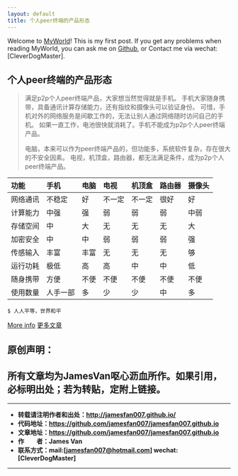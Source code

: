 ```yaml
---
layout: default
title: 个人peer终端的产品形态
---
```


Welcome to [MyWorld](http://jamesfan007.github.io/)! This is my first post.  If you get any problems when reading MyWorld, you can ask me on [Github](https://github.com/jamesfan007/jamesfan007.github.io), or Contact me via wechat:[CleverDogMaster].

## 个人peer终端的产品形态

> 满足p2p个人peer终端产品，大家想当然觉得就是手机。
> 手机大家随身携带，具备通讯计算存储能力，还有指纹和摄像头可以验证身份。
> 可惜，手机对外的网络服务是间歇工作的，无法让别人通过网络随时访问自己的手机。
> 如果一直工作，电池很快就消耗了。手机不能成为p2p个人peer终端产品。
> 
> 电脑，本来可以作为peer终端产品的，但功能多，系统软件复杂，存在很大的不安全因素。
> 电视，机顶盒，路由器，都无法满足条件，成为p2p个人peer终端产品。

| 功能   | 手机   | 电脑  | 电视  | 机顶盒 | 路由器 | 摄像头 |
|:---- |:---- |:--- |:--- |:--- |:--- |:--- |
| 网络通讯 | 不稳定  | 好   | 不一定 | 不一定 | 很好  | 好   |
| 计算能力 | 中强   | 强   | 弱   | 弱   | 弱   | 中弱  |
| 存储空间 | 中    | 大   | 无   | 无   | 无   | 大   |
| 加密安全 | 中    | 中   | 弱   | 弱   | 弱   | 强   |
| 传感输入 | 丰富   | 丰富  | 无   | 无   | 无   | 够   |
| 运行功耗 | 极低   | 高   | 高   | 中   | 中   | 低   |
| 随身携带 | 方便   | 不便  | 不便  | 不便  | 不便  | 不便  |
| 使用数量 | 人手一部 | 多   | 少   | 少   | 中   | 多   |

```
$ 人人平等，世界和平
```

[More info](http://jamesfan007.github.io/)
[更多文章](http://jamesfan007.github.io/)

## 原创声明：

## 所有文章均为JamesVan呕心沥血所作。如果引用，必标明出处；若为转贴，定附上链接。

---

- **转载请注明作者和出处：http://jamesfan007.github.io/**
- **代码地址：https://github.com/jamesfan007/jamesfan007.github.io**
- **文章地址：https://github.com/jamesfan007/jamesfan007.github.io**
- **作&emsp;&emsp;者：James Van**
- **联系方式：mail:[jamesfan007@hotmail.com] wechat:[CleverDogMaster]**

---
